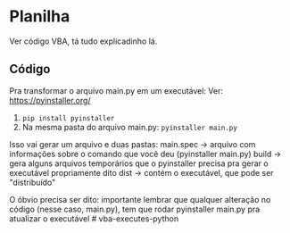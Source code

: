 # Planilha

Ver código VBA, tá tudo explicadinho lá.

## Código

Pra transformar o arquivo main.py em um executável:
Ver: https://pyinstaller.org/

1. `pip install pyinstaller`
2. Na mesma pasta do arquivo main.py:
   `pyinstaller main.py`

Isso vai gerar um arquivo e duas pastas:
main.spec -> arquivo com informações sobre o comando que você deu (pyinstaller main.py)
build -> gera alguns arquivos temporários que o pyinstaller precisa pra gerar o executável propriamente dito
dist -> contém o executável, que pode ser "distribuído"

O óbvio precisa ser dito: importante lembrar que qualquer alteração no código (nesse caso, main.py), tem que rodar
pyinstaller main.py pra atualizar o executável
#   v b a - e x e c u t e s - p y t h o n  
 